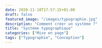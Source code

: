 ```yaml
---
date: 2020-11-18T17:57:15+01:00
draft: false
featured_image: "/images/typographie.jpg"
description: "Comment créer un système ?"
title: "Système typographique"
categories: ["Mise en page"]
tags: ["Typographie", "Conception"]
---
```


